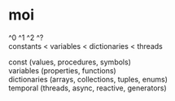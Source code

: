 # moi
^0          ^1          ^2             ^?\
constants < variables < dictionaries < threads

const (values, procedures, symbols)\
variables (properties, functions)\
dictionaries (arrays, collections, tuples, enums)\
temporal (threads, async, reactive, generators)
